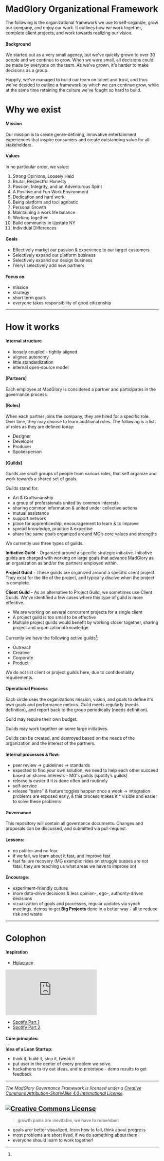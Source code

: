 # MadGlory Organizational Framework

The following is the organizational framework we use to self-organize, grow our company,
and enjoy our work. It outlines how we work together, complete client projects,
and work towards realizing our vision.

#### Background
We started out as a very small agency, but we've quickly grown to over 30 people
and we continue to grow.  When we were small, all decisions could be made by everyone
on the team.  As we've grown, it's harder to make decisions as a group.

Happily, we've managed to build our team on talent and trust, and thus we've
decided to outline a framework by which we can continue grow, while at the same
time retaining the culture we've fought so hard to build.

# Why we exist

#### Mission
Our mission is to create genre-defining, innovative entertainment experiences that inspire consumers and create outstanding value for all stakeholders.

#### Values
In no particular order, we value: 

  1. Strong Opinions, Loosely Held
  1. Brutal, Respectful Honesty
  1. Passion, Integrity, and an Adventurous Spirit
  1. A Positive and Fun Work Environment
  1. Dedication and hard work
  1. Being platform and tool agnostic
  1. Personal Growth
  1. Maintaining a work life balance
  1. Working together
  1. Build community in Upstate NY
  1. Individual Differences

#### Goals

  * Effectively market our passion & experience to our target customers
  * Selectively expand our platform business
  * Selectively expand our design business
  * (Very) selectively add new partners

#### Focus on 
  * mission
  * strategy
  * short term goals
  * everyone takes responsibility of good citizenship
  
---

# How it works

#### Internal structure

  * loosely coupled - tightly aligned
  * aligned autonomy
  * little standardization
  * internal open-source model

#### [Partners]

Each employee at MadGlory is considered a partner and participates in the governance
process.

#### [Roles]

When each partner joins the company, they are hired for a specific role.  Over time, they
may choose to learn additional roles.  The following is a list of roles as they
are defined today:

  * Designer
  * Developer
  * Producer
  * Spokesperson

#### [Guilds]

Guilds are small groups of people from various roles, that self organize and work
towards a shared set of goals.

_Guilds_ stand for:

  * Art & Craftsmanship
  * a group of professionals united by common interests
  * sharing common information & united under collective actions
  * mutual assistance
  * support network
  * place for apprenticeship, encouragement to learn & to improve
  * spread knowledge, practice & expertise
  * share the same goals organized around MG’s core values and strengths

We currently use three types of guilds.

**Initiative Guild** - Organized around a specific strategic initiative. Initiative guilds
are charged with working on large goals that advance MadGlory as an organization as
and/or the partners employed within.

**Project Guild** - These guilds are organized around a specific client project. They
exist for the life of the project, and typically disolve when the project is complete.

**Client Guild** - As an alternative to Project Guild, we sometimes use Client Guilds.  We've identified
a few cases where this type of guild is more effective.
  * We are working on several concurrent projects for a single client
  * A project guild is too small to be effective
  * Multiple project guilds would benefit by working closer together, sharing project and organizational knowledge.

Currently we have the following active guilds[^1]:

  * Outreach
  * Creative
  * Corporate
  * Product

[^1]:
We do not list client or project guilds here, due to confidentiality requirements.

#### Operational Process

Each circle uses the organizations mission, vision, and goals to define it's own
goals and performance metrics.  Guild meets regularly (needs definition), and report back to the group
periodically (needs definition).

Guild may require their own budget.

Guilds may work together on some large initiatives.

Guilds can be created, and destroyed based on the needs of the organization and
the interest of the partners.

#### Internal processes & flow:

  * peer review -> guidelines -> standards
  * expected to find your own solution, we need to help each other succeed based on shared interests - MG's guilds (spotify’s guilds)
  * release is easier if it is done often and routinely
  * self-service
  * release “trains" & feature toggles happen once a week -> integration problems are exposed early, & this process makes it   * visible and easier to solve these problems

#### Governance

This repository will contain all governance documents.  Changes and proposals
can be discussed, and submitted via pull-request.

#### Lessons:

  * no politics and no fear
  * if we fail, we learn about it fast, and improve fast
  * fast failure recovery (MG example: rides on struggle busses are not fatal; they are teaching us what areas we have to improve on)

#### Encourage:

  * experiment-friendly culture
  * more data-drive decisions & less opinion-, ego-, authority-driven decisions
  * vizualization of goals and processes, regular updates via synch meetings, demos to get **Big Projects** done in a better way - all to reduce risk and waste

---

# Colophon

#### Inspiration

 * [Holacracy](https://github.com/holacracyone/Holacracy-Constitution)

[![Analytics](https://ga-beacon.appspot.com/UA-33396402-12/governance/README.md?pixel)](https://github.com/igrigorik/ga-beacon)

  * [Spotify Part 1](https://labs.spotify.com/2014/03/27/spotify-engineering-culture-part-1/)
  * [Spotify Part 2](https://labs.spotify.com/2014/09/20/spotify-engineering-culture-part-2/)

#### Core principles:

**Idea of a Lean Startup:**
  * think it, build it, ship it, tweak it
  * put user in the center of every problem we solve.
  * hackathons to try out ideas, and to prototype - demo results to get feedback
 

---
*_The MadGlory Governance Framework is licensed under a <a rel="license" href="http://creativecommons.org/licenses/by-sa/4.0/">Creative Commons Attribution-ShareAlike 4.0 International License</a>._*

<a rel="license" href="http://creativecommons.org/licenses/by-sa/4.0/" target="_blank"><img alt="Creative Commons License" style="border-width:0" src="https://i.creativecommons.org/l/by-sa/4.0/88x31.png" /></a>
---

> growth pains are inevitable, we have to remember:
  * goals arer better visualized, learn how to fail, think about progress
  * most problems are short lived, if we do something about them
  * everyone should learn to work together!
